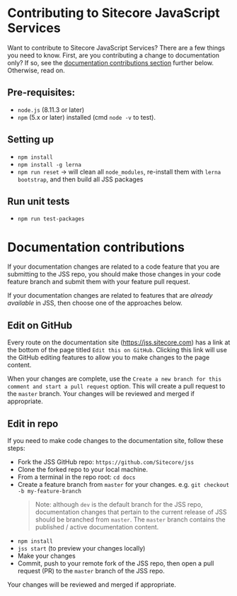# Contributing to Sitecore JavaScript Services

Want to contribute to Sitecore JavaScript Services? There are a few things you need to know. First, are you contributing a change to documentation only? If so, see the [documentation contributions section](#documentation-contribution) further below. Otherwise, read on.

## Pre-requisites:

- `node.js` (8.11.3 or later)
- `npm` (5.x or later) installed (cmd `node -v` to test).

## Setting up

- `npm install`
- `npm install -g lerna`
- `npm run reset` -> will clean all `node_modules`, re-install them with `lerna bootstrap`, and then build all JSS packages

## Run unit tests

- `npm run test-packages`

# Documentation contributions

If your documentation changes are related to a code feature that you are submitting to the JSS repo, you should make those changes in your code feature branch and submit them with your feature pull request.

If your documentation changes are related to features that are _already available_ in JSS, then choose one of the approaches below.

## Edit on GitHub

Every route on the documentation site (https://jss.sitecore.com) has a link at the bottom of the page titled `Edit this on GitHub`. Clicking this link will use the GitHub editing features to allow you to make changes to the page content.

When your changes are complete, use the `Create a new branch for this comment and start a pull request` option. This will create a pull request to the `master` branch. Your changes will be reviewed and merged if appropriate.

## Edit in repo

If you need to make code changes to the documentation site, follow these steps:

- Fork the JSS GitHub repo: `https://github.com/Sitecore/jss`
- Clone the forked repo to your local machine.
- From a terminal in the repo root: `cd docs`
- Create a feature branch from `master` for your changes. e.g. `git checkout -b my-feature-branch`
  > Note: although `dev` is the default branch for the JSS repo, documentation changes that pertain to the current release of JSS should be branched from `master`. The `master` branch contains the published / active documentation content.
- `npm install`
- `jss start` (to preview your changes locally)
- Make your changes
- Commit, push to your remote fork of the JSS repo, then open a pull request (PR) to the `master` branch of the JSS repo.

Your changes will be reviewed and merged if appropriate.
